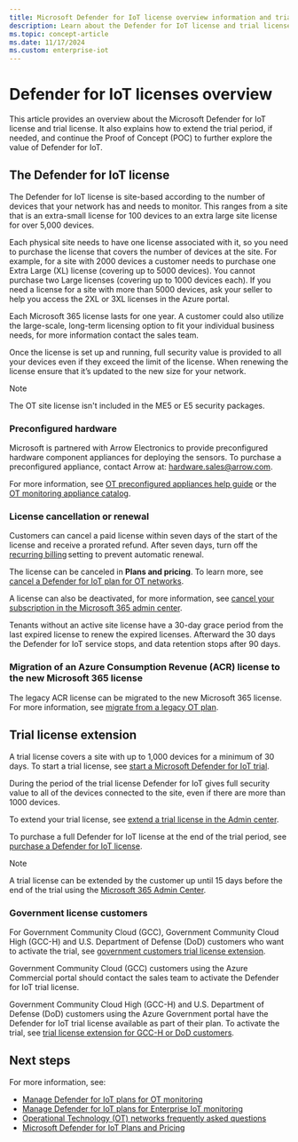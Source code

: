 ```yaml
---
title: Microsoft Defender for IoT license overview information and trial license extension - Microsoft Defender for IoT 
description: Learn about the Defender for IoT license and trial license options and details.
ms.topic: concept-article
ms.date: 11/17/2024
ms.custom: enterprise-iot
---
```


# Defender for IoT licenses overview

This article provides an overview about the Microsoft Defender for IoT license and trial license. It also explains how to extend the trial period, if needed, and continue the Proof of Concept (POC) to further explore the value of Defender for IoT.

## The Defender for IoT license

The Defender for IoT license is site-based according to the number of devices that your network has and needs to monitor. This ranges from a site that is an extra-small license for 100 devices to an extra large site license for over 5,000 devices.

Each physical site needs to have one license associated with it, so you need to purchase the license that covers the number of devices at the site. For example, for a site with 2000 devices a customer needs to purchase one Extra Large (XL) license (covering up to 5000 devices). You cannot purchase two Large licenses (covering up to 1000 devices each). If you need a license for a site with more than 5000 devices, ask your seller to help you access the 2XL or 3XL licenses in the Azure portal.

Each Microsoft 365 license lasts for one year. A customer could also utilize the large-scale, long-term licensing option to fit your individual business needs, for more information contact the sales team.

Once the license is set up and running, full security value is provided to all your devices even if they exceed the limit of the license. When renewing the license ensure that it’s updated to the new size for your network.  

>[!NOTE]
>The OT site license isn't included in the ME5 or E5 security packages.
>

### Preconfigured hardware

Microsoft is partnered with Arrow Electronics to provide preconfigured hardware component appliances for deploying the sensors. To purchase a preconfigured appliance, contact Arrow at: hardware.sales@arrow.com.

For more information, see [OT preconfigured appliances help guide](ot-pre-configured-appliances.md) or the [OT monitoring appliance catalog](appliance-catalog/index.yml).

### License cancellation or renewal

Customers can cancel a paid license within seven days of the start of the license and receive a prorated refund. After seven days, turn off the [recurring billing](/microsoft-365/commerce/subscriptions/renew-your-subscription) setting to prevent automatic renewal.​  

The license can be canceled in **Plans and pricing**. To learn more, see [cancel a Defender for IoT plan for OT networks](how-to-manage-subscriptions.md#cancel-a-defender-for-iot-plan-for-ot-networks).​

A license can also be deactivated, for more information, see [cancel your subscription in the Microsoft 365 admin center](/microsoft-365/commerce/subscriptions/cancel-your-subscription).​

Tenants without an active site license have a 30-day grace period from the last expired license to renew the expired licenses. Afterward the 30 days the Defender for IoT service stops, and data retention stops after 90 days.​

### Migration of an Azure Consumption Revenue (ACR) license to the new Microsoft 365 license

The legacy ACR license can be migrated to the new Microsoft 365 license. For more information, see [migrate from a legacy OT plan](how-to-manage-subscriptions.md#migrate-from-a-legacy-ot-plan).

## Trial license extension

A trial license covers a site with up to 1,000 devices for a minimum of 30 days. To start a trial license, see [start a Microsoft Defender for IoT trial](getting-started.md).

During the period of the trial license Defender for IoT gives full security value to all of the devices connected to the site, even if there are more than 1000 devices.

To extend your trial license, see [extend a trial license in the Admin center](how-to-manage-subscriptions.md#extend-a-trial-license-in-the-admin-center).

To purchase a full Defender for IoT license at the end of the trial period, see [purchase a Defender for IoT license](how-to-manage-subscriptions.md#purchase-a-defender-for-iot-license).

>[!NOTE]
>
>A trial license can be extended by the customer up until 15 days before the end of the trial using the [Microsoft 365 Admin Center](https://admin.microsoft.com/Adminportal/Home?#/homepage).
>

### Government license customers

For Government Community Cloud (GCC), Government Community Cloud High (GCC-H) and U.S. Department of Defense (DoD) customers who want to activate the trial, see [government customers trial license extension](getting-started.md#government-customers-trial-license).
<!-- OR -->
Government Community Cloud (GCC) customers using the Azure Commercial portal should contact the sales team to activate the Defender for IoT trial license.  

Government Community Cloud High (GCC-H) and U.S. Department of Defense (DoD) customers using the Azure Government portal have the Defender for IoT trial license available as part of their plan. To activate the trial, see [trial license extension for GCC-H or DoD customers](getting-started.md#azure-government-portal-trial-license-extension-for-gcc-h-or-dod-customers).

## Next steps

For more information, see:

- [Manage Defender for IoT plans for OT monitoring](how-to-manage-subscriptions.md)
- [Manage Defender for IoT plans for Enterprise IoT monitoring](manage-subscriptions-enterprise.md)
- [Operational Technology (OT) networks frequently asked questions](faqs-ot.md)
- [Microsoft Defender for IoT Plans and Pricing](https://www.microsoft.com/security/business/endpoint-security/microsoft-defender-iot-pricing)
